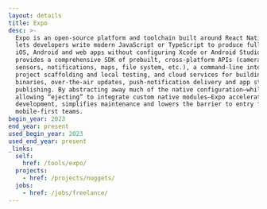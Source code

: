 ```yaml
---
layout: details
title: Expo
desc: >-
  Expo is an open-source platform and toolchain built around React Native that
  lets developers write modern JavaScript or TypeScript to produce fully native
  iOS, Android and web apps without configuring Xcode or Android Studio. It
  provides a comprehensive SDK of prebuilt, cross-platform APIs (camera,
  sensors, notifications, maps, file system, etc.), a command-line interface for
  project scaffolding and local testing, and cloud services for building
  binaries, over-the-air updates, push-notification delivery and app store
  publishing. By abstracting away much of the native configuration—while still
  allowing “ejecting” to integrate custom native modules—Expo accelerates
  development, simplifies maintenance and lowers the barrier to entry for
  mobile-first teams.
begin_year: 2023
end_year: present
used_begin_year: 2023
used_end_year: present
_links:
  self:
    href: /tools/expo/
  projects:
    - href: /projects/nuggets/
  jobs:
    - href: /jobs/freelance/
---
```

